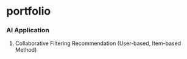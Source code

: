# portfolio

### AI Application

1. Collaborative Filtering Recommendation (User-based, Item-based Method)

